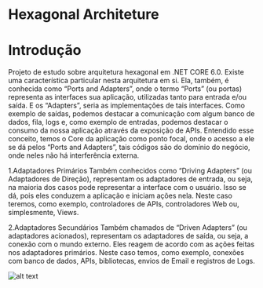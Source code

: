 Hexagonal Architeture
=================

# Introdução
Projeto de estudo sobre arquitetura hexagonal em .NET CORE 6.0. Existe uma característica particular nesta arquitetura em si. 
Ela, também, é conhecida como “Ports and Adapters”, onde o termo “Ports” (ou portas) representa as interfaces sua aplicação, 
utilizadas tanto para entrada e/ou saída. E os “Adapters”, seria as implementações de tais interfaces. Como exemplo de saídas, 
podemos destacar a comunicação com algum banco de dados, fila, logs e, como exemplo de entradas, podemos destacar o consumo da 
nossa aplicação através da exposição de APIs. Entendido esse conceito, temos o Core da aplicação como ponto focal, onde o acesso 
a ele se dá pelos “Ports and Adapters”, tais códigos são do domínio do negócio, onde neles não há interferência externa.

1.Adaptadores Primários
Também conhecidos como “Driving Adapters” (ou Adaptadores de Direção), representam os adaptadores de entrada, ou seja, 
na maioria dos casos pode representar a interface com o usuário. Isso se dá, pois eles conduzem a aplicação e iniciam ações 
nela. Neste caso teremos, como exemplo, controladores de APIs, controladores Web ou, simplesmente, Views.

2.Adaptadores Secundários
Também chamados de “Driven Adapters” (ou adaptadores acionados), representam os adaptadores de saída, ou seja, a conexão com 
o mundo externo. Eles reagem de acordo com as ações feitas nos adaptadores primários. Neste caso temos, como exemplo, conexões 
com banco de dados, APIs, bibliotecas, envios de Email e registros de Logs.

![alt text](https://miro.medium.com/max/1050/1*NySTso0XK5eml46vGODu8Q.png)